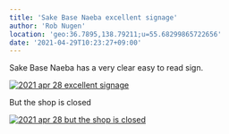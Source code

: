 ```yaml
---
title: 'Sake Base Naeba excellent signage'
author: 'Rob Nugen'
location: 'geo:36.7895,138.79211;u=55.68299865722656'
date: '2021-04-29T10:23:27+09:00'
---
```



Sake Base Naeba has a very clear easy to read sign.

[![2021 apr 28 excellent signage](//b.robnugen.com/quests/walk-to-niigata/2021/en_route/day-14/thumbs/2021_apr_28_excellent_signage.jpeg)](//b.robnugen.com/quests/walk-to-niigata/2021/en_route/day-14/2021_apr_28_excellent_signage.jpeg)

But the shop is closed

[![2021 apr 28 but the shop is closed](//b.robnugen.com/quests/walk-to-niigata/2021/en_route/day-14/thumbs/2021_apr_28_but_the_shop_is_closed.jpeg)](//b.robnugen.com/quests/walk-to-niigata/2021/en_route/day-14/2021_apr_28_but_the_shop_is_closed.jpeg)          
